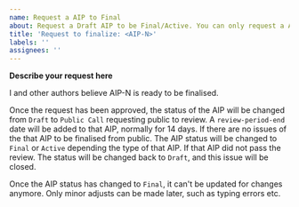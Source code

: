```yaml
---
name: Request a AIP to Final
about: Request a Draft AIP to be Final/Active. You can only request a AIP already in Draft to be finalised.
title: 'Request to finalize: <AIP-N>'
labels: ''
assignees: ''
---
```


**Describe your request here**

I and other authors believe AIP-N is ready to be finalised.

Once the request has been approved, the status of the AIP will be changed from `Draft` to `Public Call` requesting public to review. A `review-period-end` date will be added to that AIP, normally for 14 days. If there are no issues of the that AIP to be finalised from public. The AIP status will be changed to `Final` or `Active` depending the type of that AIP. If that AIP did not pass the review. The status will be changed back to `Draft`, and this issue will be closed.

Once the AIP status has changed to `Final`, it can't be updated for changes anymore. Only minor adjusts can be made later, such as typing errors etc.
